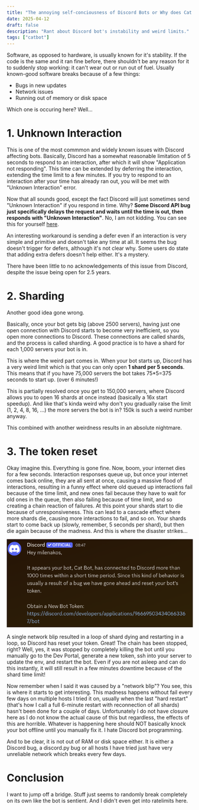 ```yaml
---
title: "The annoying self-conciousness of Discord Bots or Why does Cat Bot keep dying"
date: 2025-04-12
draft: false
description: "Rant about Discord bot's instability and weird limits."
tags: ["catbot"]
---
```

Software, as opposed to hardware, is usually known for it's stability. If the code is the same and it ran fine before, there shouldn't be any reason for it to suddenly stop working: it can't wear out or run out of fuel. Usually known-good software breaks because of a few things:

- Bugs in new updates
- Network issues
- Running out of memory or disk space

Which one is occuring here? Well...

# 1. Unknown Interaction
This is one of the most commmon and widely known issues with Discord affecting bots. Basically, Discord has a somewhat reasonable limitation of 5 seconds to respond to an interaction, after which it will show "Application not responding". This time can be extended by deferring the interaction, extending the time limit to a few minutes. If you try to respond to an interaction after your time has already ran out, you will be met with "Unknown Interaction" error.

Now that all sounds good, except the fact Discord will just sometimes send "Unknown Interaction" if you respond in time. Why? **Some Discord API bug just specifically delays the request and waits until the time is out, then responds with "Unknown Interaction"**. No, I am not kidding. You can see this for yourself [here](https://github.com/discord/discord-api-docs/issues/5558).

An interesting workaround is sending a defer even if an interaction is very simple and primitive and doesn't take any time at all. It seems the bug doesn't trigger for defers, although it's not clear why. Some users do state that adding extra defers doesn't help either. It's a mystery.

There have been little to no acknowledgements of this issue from Discord, despite the issue being open for 2.5 years.

# 2. Sharding
Another good idea gone wrong.

Basically, once your bot gets big (above 2500 servers), having just one open connection with Discord starts to become very inefficient, so you open more connections to Discord. These connections are called shards, and the process is called sharding. A good practice is to have a shard for each 1,000 servers your bot is in.

This is where the weird part comes in. When your bot starts up, Discord has a very weird limit which is that you can only open **1 shard per 5 seconds**. This means that if you have 75,000 servers the bot takes 75*5=375 seconds to start up. (over 6 minutes!)

This is partially resolved once you get to 150,000 servers, where Discord allows you to open 16 shards at once instead (basically a 16x start speedup). And like that's kinda weird why don't you gradually raise the limit (1, 2, 4, 8, 16, ...) the more servers the bot is in? 150k is such a weird number anyway.

This combined with another weirdness results in an absolute nightmare.

# 3. The token reset
Okay imagine this. Everything is gone fine. Now, boom, your internet dies for a few seconds. Interaction responses queue up, but once your internet comes back online, they are all sent at once, causing a massive flood of interactions, resulting in a funny effect where old queued up interactions fail because of the time limit, and new ones fail because they have to wait for old ones in the queue, then also failing because of time limit, and so creating a chain reaction of failures. At this point your shards start to die because of unresponsiveness. This can lead to a cascade effect where more shards die, causing more interactions to fail, and so on. Your shards start to come back up (slowly, remember, 5 seconds per shard), but then die again because of the madness. And this is where the disaster strikes...

![A Discord system notification reading "It appears your bot, Cat Bot, has connected to Discord more than 1000 times within a short time period. Since this kind of behavior is usually a result of a bug we have gone ahead and reset your bot's token."](featured.png)

A single network blip resulted in a loop of shard dying and restarting in a loop, so Discord has reset your token. Great! The chain has been stopped, right? Well, yes, it was stopped by completely killing the bot until you manually go to the Dev Portal, generate a new token, ssh into your server to update the env, and restart the bot. Even if you are not asleep and can do this instantly, it will still result in a few minutes downtime because of the shard time limit!

Now remember when I said it was caused by a "network blip"? You see, this is where it starts to get interesting. This madness happens without fail every few days on multiple hosts I tried it on, usually when the last "hard restart" (that's how I call a full 6-minute restart with reconnection of all shards) hasn't been done for a couple of days. Unfortunately I do not have closure here as I do not know the actual cause of this but regardless, the effects of this are horrible. Whatever is happening here should NOT basically knock your bot offline until you manually fix it. I hate Discord bot programming.

And to be clear, it is not out of RAM or disk space either. It is either a Discord bug, a discord.py bug or all hosts I have tried just have very unreliable network which breaks every few days.

# Conclusion
I want to jump off a bridge. Stuff just seems to randomly break completely on its own like the bot is sentient. And I didn't even get into ratelimits here.
